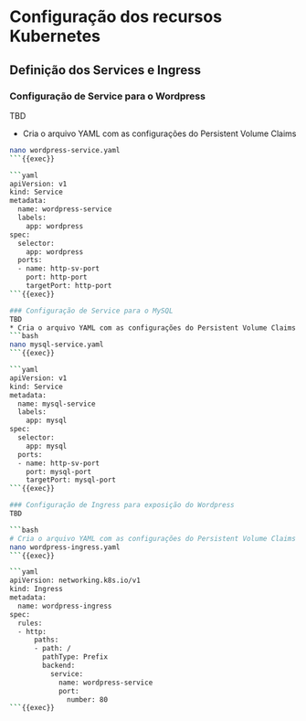 # Configuração dos recursos Kubernetes
## Definição dos Services e Ingress
### Configuração de Service para o Wordpress
TBD
* Cria o arquivo YAML com as configurações do Persistent Volume Claims
```bash
nano wordpress-service.yaml
```{{exec}}

```yaml
apiVersion: v1
kind: Service
metadata:
  name: wordpress-service 
  labels:
    app: wordpress 
spec:
  selector:
    app: wordpress 
  ports:
  - name: http-sv-port 
    port: http-port 
    targetPort: http-port
```{{exec}}

### Configuração de Service para o MySQL
TBD
* Cria o arquivo YAML com as configurações do Persistent Volume Claims
```bash
nano mysql-service.yaml
```{{exec}}

```yaml
apiVersion: v1
kind: Service
metadata:
  name: mysql-service 
  labels:
    app: mysql 
spec:
  selector:
    app: mysql 
  ports:
  - name: http-sv-port 
    port: mysql-port 
    targetPort: mysql-port
```{{exec}}

### Configuração de Ingress para exposição do Wordpress
TBD

```bash
# Cria o arquivo YAML com as configurações do Persistent Volume Claims
nano wordpress-ingress.yaml
```{{exec}}

```yaml
apiVersion: networking.k8s.io/v1
kind: Ingress 
metadata:
  name: wordpress-ingress
spec:
  rules:
  - http:
      paths:
      - path: /
        pathType: Prefix 
        backend:
          service:
            name: wordpress-service 
            port:
              number: 80 
```{{exec}}

